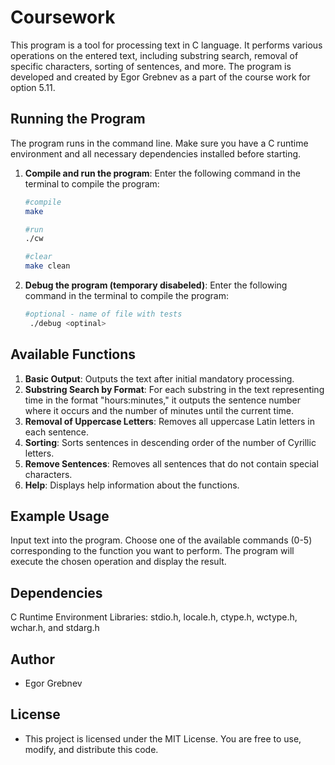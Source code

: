 # Coursework

This program is a tool for processing text in C language. It performs various operations on the entered text, including substring search, removal of specific characters, sorting of sentences, and more. The program is developed and created by Egor Grebnev as a part of the course work for option 5.11.

## Running the Program

The program runs in the command line. Make sure you have a C runtime environment and all necessary dependencies installed before starting.

1. **Compile and run the program**: Enter the following command in the terminal to compile the program:
   ```sh
   #compile
   make
   
   #run
   ./cw
   
   #clear
   make clean

4. **Debug the program (temporary disabeled)**: Enter the following command in the terminal to compile the program:
   ```sh
   #optional - name of file with tests
    ./debug <optinal>    
## Available Functions

1. **Basic Output**: Outputs the text after initial mandatory processing.
2. **Substring Search by Format**: For each substring in the text representing time in the format "hours:minutes," it outputs the sentence number where it occurs and the number of minutes until the current time.
3. **Removal of Uppercase Letters**: Removes all uppercase Latin letters in each sentence.
4. **Sorting**: Sorts sentences in descending order of the number of Cyrillic letters.
5. **Remove Sentences**: Removes all sentences that do not contain special characters.
6. **Help**: Displays help information about the functions.

## Example Usage

Input text into the program.
Choose one of the available commands (0-5) corresponding to the function you want to perform.
The program will execute the chosen operation and display the result.

## Dependencies

C Runtime Environment
Libraries: stdio.h, locale.h, ctype.h, wctype.h, wchar.h, and stdarg.h

## Author

- Egor Grebnev

## License

- This project is licensed under the MIT License. You are free to use, modify, and distribute this code.
